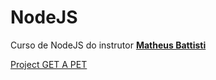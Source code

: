 # NodeJS

Curso de NodeJS do instrutor **[Matheus Battisti](https://www.udemy.com/user/matheus-battisti/)**

[Project GET A PET](https://github.com/NoScandalize/NodeJS/blob/main/15_GET_A_PET/Project%20Get%20a%20Pet%20916c5d490cd5450ea6161d259791d1c2.md)
